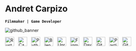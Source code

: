 # Andret Carpizo

**`Filmmaker | Game Developer`**

![github_banner](https://github.com/andretcarpizo/andretcarpizo/assets/69943379/0e776f13-9608-49d6-b55a-096ec47917c9)

<img align="left" alt="Rust" width="30px" style="padding-right:10px;" src="https://cdn.worldvectorlogo.com/logos/rust.svg"/>
<img align="left" alt="C++" width="30px" style="padding-right:10px;" src="https://cdn.jsdelivr.net/gh/devicons/devicon/icons/cplusplus/cplusplus-line.svg" />
<img align="left" alt="Python" width="30px" style="padding-right:10px;" src="https://cdn.jsdelivr.net/gh/devicons/devicon/icons/python/python-plain.svg" />
<img align="left" alt="Blender" width="30px" style="padding-right:10px;" src="https://cdn.jsdelivr.net/gh/devicons/devicon/icons/blender/blender-original.svg"/>
<img align="left" alt="Unreal" width="30px" style="padding-right:10px;" src="https://cdn.jsdelivr.net/gh/devicons/devicon/icons/unrealengine/unrealengine-original.svg"/>
<img align="left" alt="Figma" width="30px" style="padding-right:10px;" src="https://cdn.jsdelivr.net/gh/devicons/devicon/icons/figma/figma-original.svg"/>
<img align="left" alt="Davinci" width="30px" style="padding-right:10px;" src="https://img.icons8.com/color/96/davinci-resolve.png"/>
<img align="left" alt="Git" width="30px" style="padding-right:10px;" src="https://cdn.jsdelivr.net/gh/devicons/devicon/icons/git/git-original.svg" />
<img align="left" alt="PasticScm" width="30px" style="padding-right:10px;" src="https://cdn.worldvectorlogo.com/logos/plastic-scm.svg" />
<img align="left" alt="GitHub" width="30px" style="padding-right:10px;" src="https://cdn.jsdelivr.net/gh/devicons/devicon/icons/github/github-original.svg" />
